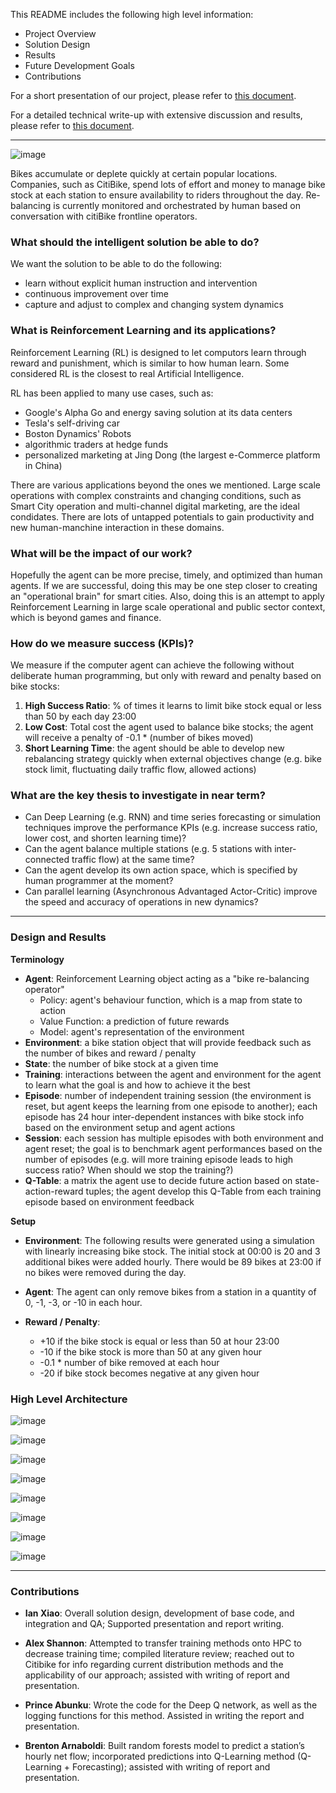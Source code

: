 This README includes the following high level information:
- Project Overview
- Solution Design
- Results
- Future Development Goals
- Contributions

For a short presentation of our project, please refer to [this document](/Reports/Presentation_RL_citiBike_20180514.pdf).

For a detailed technical write-up with extensive discussion and results, please refer to [this document](/Reports/Full_Report_RL_citiBike_20180514.pdf).

---

![image](/result_snapshot/Slide02.png)

Bikes accumulate or deplete quickly at certain popular locations. Companies, such as CitiBike, spend lots of effort and money to manage bike stock at each station to ensure availability to riders throughout the day. Re-balancing is currently monitored and orchestrated by human based on conversation with citiBike frontline operators.

### What should the intelligent solution be able to do?
We want the solution to be able to do the following: 
- learn without explicit human instruction and intervention
- continuous improvement over time
- capture and adjust to complex and changing system dynamics


### What is Reinforcement Learning and its applications?
Reinforcement Learning (RL) is designed to let computors learn through reward and punishment, which is similar to how human learn. Some considered RL is the closest to real Artificial Intelligence.

RL has been applied to many use cases, such as: 
- Google's Alpha Go and energy saving solution at its data centers
- Tesla's self-driving car
- Boston Dynamics' Robots
- algorithmic traders at hedge funds
- personalized marketing at Jing Dong (the largest e-Commerce platform in China)

There are various applications beyond the ones we mentioned. Large scale operations with complex constraints and changing conditions, such as Smart City operation and multi-channel digital marketing, are the ideal condidates. There are lots of untapped potentials to gain productivity and new human-manchine interaction in these domains.

### What will be the impact of our work?
Hopefully the agent can be more precise, timely, and optimized than human agents. If we are successful, doing this may be one step closer to creating an "operational brain" for smart cities. Also, doing this is an attempt to apply Reinforcement Learning in large scale operational and public sector context, which is beyond games and finance.

### How do we measure success (KPIs)?
We measure if the computer agent can achieve the following without deliberate human programming, but only with reward and penalty based on bike stocks:  
1) **High Success Ratio**: % of times it learns to limit bike stock equal or less than 50 by each day 23:00
2) **Low Cost**: Total cost the agent used to balance bike stocks; the agent will receive a penalty of -0.1 * (number of bikes moved)
3) **Short Learning Time**: the agent should be able to develop new rebalancing strategy quickly when external objectives change (e.g. bike stock limit, fluctuating  daily traffic flow, allowed actions)

### What are the key thesis to investigate in near term?
- Can Deep Learning (e.g. RNN) and time series forecasting or simulation techniques improve the performance KPIs (e.g. increase success ratio, lower cost, and shorten learning time)?
- Can the agent balance multiple stations (e.g. 5 stations with inter-connected traffic flow) at the same time?
- Can the agent develop its own action space, which is specified by human programmer at the moment?
- Can parallel learning (Asynchronous Advantaged Actor-Critic)  improve the speed and accuracy of operations in new dynamics?

---
### Design and Results

**Terminology**
- **Agent**: Reinforcement Learning object acting as a "bike re-balancing operator"
    - Policy: agent's behaviour function, which is a map from state to action
    - Value Function: a prediction of future rewards
    - Model: agent's representation of the environment
- **Environment**: a bike station object that will provide feedback such as the number of bikes and reward / penalty
- **State**: the number of bike stock at a given time
- **Training**: interactions between the agent and environment for the agent to learn what the goal is and how to achieve it the best
- **Episode**: number of independent training session (the environment is reset, but agent keeps the learning from one episode to another); each episode has 24 hour inter-dependent instances with bike stock info based on the environment setup and agent actions
- **Session**: each session has multiple episodes with both environment and agent reset; the goal is to benchmark agent performances based on the number of episodes (e.g. will more training episode leads to high success ratio? When should we stop the training?)
- **Q-Table**: a matrix the agent use to decide future action based on state-action-reward tuples; the agent develop this Q-Table from each training episode based on environment feedback

**Setup**

- **Environment**: The following results were generated using a simulation with linearly increasing bike stock. The initial stock at 00:00 is 20 and 3 additional bikes were added hourly. There would be 89 bikes at 23:00 if no bikes were removed during the day.

- **Agent**: The agent can only remove bikes from a station in a quantity of 0, -1, -3, or -10 in each hour. 

- **Reward / Penalty**: 
    - +10 if the bike stock is equal or less than 50 at hour 23:00
    - -10 if the bike stock is more than 50 at any given hour
    - -0.1 * number of bike removed at each hour
    - -20 if bike stock becomes negative at any given hour

### High Level Architecture

![image](/result_snapshot/Slide07.png)


![image](/result_snapshot/Slide08.png)

![image](/result_snapshot/Slide09.png)

![image](/result_snapshot/Slide10.png)

![image](/result_snapshot/Slide11.png)

![image](/result_snapshot/Slide12.png)

![image](/result_snapshot/Slide13.png)


![image](/result_snapshot/Slide14.png)

---

### Contributions
- **Ian Xiao**: Overall solution design, development of base code, and integration and QA; Supported presentation and report writing.

- **Alex Shannon**: Attempted to transfer training methods onto HPC to decrease training time; compiled literature review; reached out to Citibike for info regarding current distribution methods and the applicability of our approach; assisted with writing of report and presentation.

- **Prince Abunku**: Wrote the code for the Deep Q network, as well as the logging functions for this method. Assisted in writing the report and presentation.

- **Brenton Arnaboldi**: Built random forests model to predict a station’s hourly net flow; incorporated predictions into Q-Learning method (Q-Learning + Forecasting); assisted with writing of report and presentation.
